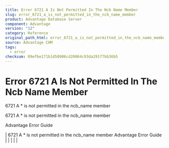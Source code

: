 ```yaml
---
title: Error 6721 A Is Not Permitted In The Ncb Name Member
slug: error_6721_a_is_not_permitted_in_the_ncb_name_member
product: Advantage Database Server
component: Advantage
version: "12"
category: Reference
original_path_html: error_6721_a_is_not_permitted_in_the_ncb_name_member.htm
source: Advantage CHM
tags:
  - error
checksum: 09efbe171b1d50906cd20064c93da291f7bb36b5
---
```


# Error 6721 A Is Not Permitted In The Ncb Name Member

6721 A \* is not permitted in the ncb\_name member

6721 A \* is not permitted in the ncb\_name member

Advantage Error Guide

| 6721 A \* is not permitted in the ncb\_name member  Advantage Error Guide |  |  |  |  |

